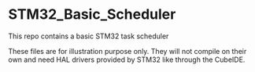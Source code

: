 # STM32_Basic_Scheduler
This repo contains a basic STM32 task scheduler

These files are for illustration purpose only. They will not compile on their own and need HAL drivers provided by STM32 like through the CubeIDE.

